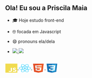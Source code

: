 ## Ola! Eu sou a Priscila Maia

- 🎓 Hoje estudo front-end
- 🤓 focada em Javascript
- 😄 pronouns ela/dela

- <div>
  <a href="https://github.com/Priscilag2">
  <img height="180em" src="https://github-readme-stats.vercel.app/api?username=priscilag2&show_icons=true&theme=dracula&include_all_commits=true&count_private=true"/>
  <img height="180em" src="https://github-readme-stats.vercel.app/api/top-langs/?username=rafaballerini&layout=compact&langs_count=7&theme=dracula"/>
</div>


  
  <div style="display: inline_block"><br>
    <img align="center" alt="Priscila-Js" height="30" width="40" src="https://raw.githubusercontent.com/devicons/devicon/master/icons/javascript/javascript-plain.svg">
    <img align="center" alt="Priscila-React" height="30" width="40" src="https://raw.githubusercontent.com/devicons/devicon/master/icons/react/react-original.svg">
  <img align="center" alt="Priscila-HTML" height="30" width="40" src="https://raw.githubusercontent.com/devicons/devicon/master/icons/html5/html5-original.svg">
  <img align="center" alt="Priscila-CSS" height="30" width="40" src="https://raw.githubusercontent.com/devicons/devicon/master/icons/css3/css3-original.svg">
 

##

<div>

</div>
